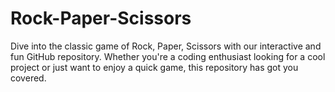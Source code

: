 # Rock-Paper-Scissors
 Dive into the classic game of Rock, Paper, Scissors with our interactive and fun GitHub repository. Whether you're a coding enthusiast looking for a cool project or just want to enjoy a quick game, this repository has got you covered.
